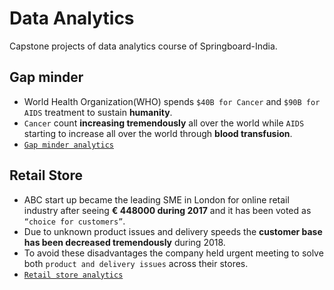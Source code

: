 # Data Analytics 
Capstone projects of data analytics course of Springboard-India.

## Gap minder
- World Health Organization(WHO) spends `$40B for Cancer` and `$90B for AIDS` treatment to sustain <b>humanity</b>. 
- `Cancer` count <b>increasing tremendously</b> all over the world while `AIDS` starting to increase all over the world through <b>blood transfusion</b>.
- [`Gap minder analytics`](https://github.com/monisha-anila/Springboard-India/blob/master/Capstone%201/Problem.md)

## Retail Store
- ABC start up became the leading SME in London for online retail industry after seeing  <b>€ 448000 during 2017</b> and it has been voted as `“choice for customers”`.
- Due to unknown product issues and delivery speeds the <b>customer base has been decreased tremendously</b> during 2018.
- To avoid these disadvantages the company held urgent meeting to solve both `product and delivery issues` across their stores. 
- [`Retail store analytics`](https://github.com/monisha-anila/Springboard-India/blob/master/Capstone%202/Retail%20Analytics.md)

